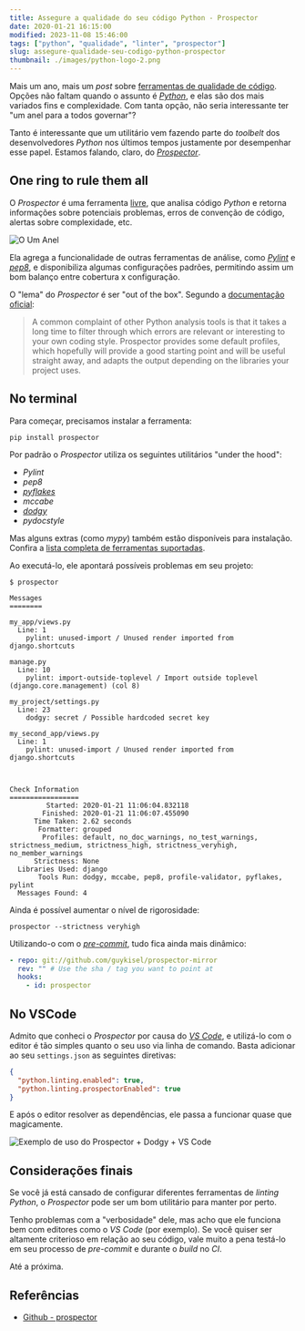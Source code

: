 ```yaml
---
title: Assegure a qualidade do seu código Python - Prospector
date: 2020-01-21 16:15:00
modified: 2023-11-08 15:46:00
tags: ["python", "qualidade", "linter", "prospector"]
slug: assegure-qualidade-seu-codigo-python-prospector
thumbnail: ./images/python-logo-2.png
---
```


Mais um ano, mais um _post_ sobre [ferramentas de qualidade de código](/tag/qualidade.html "Leia mais sobre qualidade"). Opções não faltam quando o assunto é [_Python_](/tag/python.html "Leia mais sobre Python"), e elas são dos mais variados fins e complexidade. Com tanta opção, não seria interessante ter "um anel para a todos governar"?

Tanto é interessante que um utilitário vem fazendo parte do _toolbelt_ dos desenvolvedores _Python_ nos últimos tempos justamente por desempenhar esse papel. Estamos falando, claro, do [_Prospector_](https://prospector.readthedocs.io/en/master/ "Leia a documentação oficial").

## One ring to rule them all

O _Prospector_ é uma ferramenta [livre](https://github.com/PyCQA/prospector/blob/master/LICENSE "Confira mais no repositório do projeto"), que analisa código _Python_ e retorna informações sobre potenciais problemas, erros de convenção de código, alertas sobre complexidade, etc.

![O Um Anel](/media/lsp-one-ring.jpeg "Sauron faz um anel para juntar a todos. Bem parecido com a ideia do prospector (lego-lord-of-the-rings.wikia.com)")

Ela agrega a funcionalidade de outras ferramentas de análise, como [_Pylint_](/2011/09/06/assegura-a-qualidade-de-codigo-python-pylint.html "Leia mais sobre o Pylint") e [_pep8_](/2011/08/26/assegure-qualidade-seu-codigo-python-pep.html "Leia mais sobre PEP8"), e disponibiliza algumas configurações padrões, permitindo assim um bom balanço entre cobertura x configuração.

O "lema" do _Prospector_ é ser "out of the box". Segundo a [documentação oficial](https://prospector.readthedocs.io/en/master/ "Leia mais na documentação do Prospector"):

> A common complaint of other Python analysis tools is that it takes a long time to filter through which errors are relevant or interesting to your own coding style. Prospector provides some default profiles, which hopefully will provide a good starting point and will be useful straight away, and adapts the output depending on the libraries your project uses.

## No terminal

Para começar, precisamos instalar a ferramenta:

```text
pip install prospector
```

Por padrão o _Prospector_ utiliza os seguintes utilitários "under the hood":

- _Pylint_
- _pep8_
- [_pyflakes_](/2011/10/02/assegure-qualidade-seu-codigo-python-pyflakes.html "Leia mais sobre o Pyflakes")
- _mccabe_
- [_dodgy_](/2019/12/18/assegure-qualidade-seu-codigo-python-dodgy.html "Leia mais sobre o Dodgy")
- _pydocstyle_

Mas alguns extras (como _mypy_) também estão disponíveis para instalação. Confira a [lista completa de ferramentas suportadas](https://prospector.readthedocs.io/en/master/supported_tools.html "Supported Tools").

Ao executá-lo, ele apontará possíveis problemas em seu projeto:

```text
$ prospector

Messages
========

my_app/views.py
  Line: 1
    pylint: unused-import / Unused render imported from django.shortcuts

manage.py
  Line: 10
    pylint: import-outside-toplevel / Import outside toplevel (django.core.management) (col 8)

my_project/settings.py
  Line: 23
    dodgy: secret / Possible hardcoded secret key

my_second_app/views.py
  Line: 1
    pylint: unused-import / Unused render imported from django.shortcuts



Check Information
=================
         Started: 2020-01-21 11:06:04.832118
        Finished: 2020-01-21 11:06:07.455090
      Time Taken: 2.62 seconds
       Formatter: grouped
        Profiles: default, no_doc_warnings, no_test_warnings, strictness_medium, strictness_high, strictness_veryhigh, no_member_warnings
      Strictness: None
  Libraries Used: django
       Tools Run: dodgy, mccabe, pep8, profile-validator, pyflakes, pylint
  Messages Found: 4

```

Ainda é possível aumentar o nível de rigorosidade:

```text
prospector --strictness veryhigh
```

Utilizando-o com o [_pre-commit_](https://pre-commit.com/ "pre-commit hooks"), tudo fica ainda mais dinâmico:

```yaml
- repo: git://github.com/guykisel/prospector-mirror
  rev: "" # Use the sha / tag you want to point at
  hooks:
    - id: prospector
```

## No VSCode

Admito que conheci o _Prospector_ por causa do [_VS Code_](/2018/06/04/eu-me-rendo-vscode.html "Eu me rendi ao VS Code"), e utilizá-lo com o editor é tão simples quanto o seu uso via linha de comando. Basta adicionar ao seu `settings.json` as seguintes diretivas:

```json
{
  "python.linting.enabled": true,
  "python.linting.prospectorEnabled": true
}
```

E após o editor resolver as dependências, ele passa a funcionar quase que magicamente.

![Exemplo de uso do Prospector + Dodgy + VS Code](/media/prospector-example.png)

## Considerações finais

Se você já está cansado de configurar diferentes ferramentas de _linting_ _Python_, o _Prospector_ pode ser um bom utilitário para manter por perto.

Tenho problemas com a "verbosidade" dele, mas acho que ele funciona bem com editores como o _VS Code_ (por exemplo). Se você quiser ser altamente criterioso em relação ao seu código, vale muito a pena testá-lo em seu processo de _pre-commit_ e durante o _build_ no _CI_.

Até a próxima.

## Referências

- [Github - prospector](https://github.com/PyCQA/prospector/)
